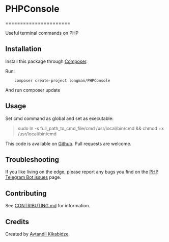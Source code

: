 # PHPConsole
======================

Useful terminal commands on PHP

## Installation

Install this package through [Composer](https://getcomposer.org/).

Run:
```
    composer create-project longman/PHPConsole
```
And run composer update


## Usage
Set cmd command as global and set as executable:
> sudo ln -s full_path_to_cmd_file/cmd /usr/local/bin/cmd && chmod +x /usr/local/bin/cmd





This code is available on [Github][0]. Pull requests are welcome.

Troubleshooting
-------------

If you like living on the edge, please report any bugs you find on the [PHP Telegram Bot issues](https://github.com/akalongman/php-telegram-bot/issues) page.


Contributing
-------------

See [CONTRIBUTING.md](CONTRIBUTING.md) for information.


## Credits

Created by [Avtandil Kikabidze][1].

[0]: https://github.com/akalongman/php-console
[1]: mailto:akalongman@gmail.com
